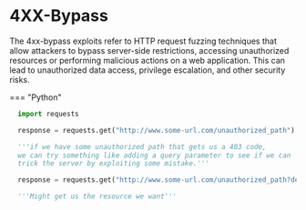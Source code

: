 
# 4XX-Bypass

The 4xx-bypass exploits refer to HTTP request fuzzing techniques that allow attackers to bypass server-side restrictions, accessing unauthorized resources or performing malicious actions on a web application. This can lead to unauthorized data access, privilege escalation, and other security risks.

=== "Python"
  ```python
    import requests

    response = requests.get("http://www.some-url.com/unauthorized_path")

    '''if we have some unauthorized path that gets us a 403 code,
    we can try something like adding a query parameter to see if we can
    trick the server by exploiting some mistake.'''

    response = requests.get("http://www.some-url.com/unauthorized_path?debug=true")

    '''Might get us the resource we want'''
  ```
